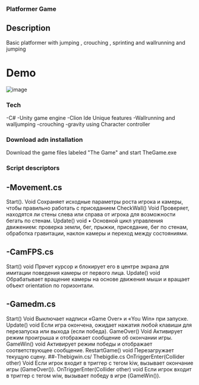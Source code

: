 ### Platformer Game
## Description
Basic platformer with jumping , crouching , sprinting and wallrunning and jumping 
# Demo
![image](https://github.com/user-attachments/assets/d2c57d3f-0995-4f00-be94-058a814fb5ea)


### Tech
-C#
-Unity game engine 
-Clion Ide
Unique features
-Wallrunning and walljumping 
-crouching
-gravity using Character controller
### Download adn installation
Download the game files labeled "The Game" and start TheGame.exe
### Script descriptors
## -Movement.cs
Start().	Void	Сохраняет исходные параметры роста игрока и камеры, чтобы правильно работать с приседанием
CheckWall()	Void	Проверяет, находятся ли стены слева или справа от игрока для возможности бегать по стенам.
Update()	void	•	Основной цикл управления движением: проверка земли, бег, прыжки, приседание, бег по стенам, обработка гравитации, наклон камеры и переход между состояниями.
## -CamFPS.cs
Start()
	void	Прячет курсор и блокирует его в центре экрана для имитации поведения камеры от первого лица.
Update()
	void	Обрабатывает вращение камеры на основе движения мыши и вращает объект orientation по горизонтали.
## -Gamedm.cs
Start()	Void	Выключает надписи «Game Over» и «You Win» при запуске.
Update()	void	Если игра окончена, ожидает нажатия любой клавиши для перезапуска или выхода (если победа).
GameOver()	Void	Активирует режим проигрыша и отображает сообщение об окончании игры.
GameWin()	void	Активирует режим победы и отображает соответствующее сообщение.
RestartGame()	void	Перезагружает текущую сцену.
##-Thebigwin.cs/ Thebigdie.cs
OnTriggerEnter(Collider other)	Void	Если игрок входит в триггер с тегом kiw, вызывает окончание игры (GameOver()).
OnTriggerEnter(Collider other)	void	Если игрок входит в триггер с тегом wiw, вызывает победу в игре (GameWin()).



